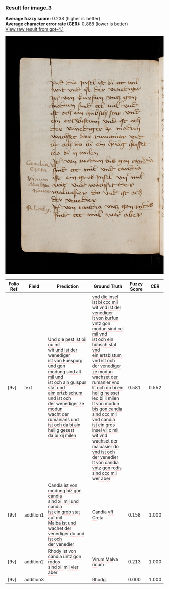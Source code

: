 ### Result for image_3
**Average fuzzy score:** 0.238 (higher is better)<br>**Average character error rate (CER):** 0.888 (lower is better)<br>[View raw result from gpt-4.1](https://github.com/RISE-UNIBAS/humanities_data_benchmark/blob/main/results/2025-10-21/T0273/request_T0273_image_3.json)

<img src="https://github.com/RISE-UNIBAS/humanities_data_benchmark/blob/main/benchmarks/medieval_manuscripts/images/image_3.jpg?raw=true" alt="image_3" width="800px">

<style>
.diff { text-decoration: underline; text-decoration-color: #ffcccc; text-decoration-style: wavy; }
</style>

| Folio Ref | Field | Prediction | Ground Truth | Fuzzy Score | CER |
|-----------|-------|------------|--------------|-------------|-----|
| [9v] | text | <span class="diff">Und die pest ist bi ou mil<br></span>wit <span class="diff">und ist der</span> w<span class="diff">enediger<br>ist von Euespurg und gon<br>modung sind alt mil und<br>ist och ain guispur stat und<br>aim er</span>tz<span class="diff">bischum und ist och<br>der</span> we<span class="diff">nediger ze modun<br>wacht der rumanians und<br>ist och da bi ain heilig gesest<br> da bi xij milen</span> | <span class="diff">vnd die insel ist bi ccc mil<br> </span>wit <span class="diff">vnd ist der venediger<br> It von kurfun vntz gon<br> modun sind ccl mil vnd<br> ist och ein hübsch stat vnd<br> ein ertzbistum vnd ist och<br> der venediger ze modun<br></span> w<span class="diff">achset der rumanier vnd<br> lit och do bi ein heilig heisset<br> leo bi ii milen<br> It von modun bis gon candia<br> sind ccc mil vnd candia<br> ist ein gros insel vii c mil<br> wit vnd wachset der<br> maluasier do vnd ist och<br> der venedier<br> It von candia vn</span>tz<span class="diff"> gon rodis<br> sind ccc mil</span> we<span class="diff">r aber</span> | 0.581 | 0.552 |
| [9v] | addition1 | Candia <span class="diff">ist</span> <span class="diff">von modung biz gon candia<br>sind xii mil und candia<br>ist </span>e<span class="diff">in grob s</span>ta<span class="diff">t auf mil<br>Malba ist und wachet der<br>venediger do und ist och<br>der venedier</span> | Candia <span class="diff">vff</span> <span class="diff">Cr</span>eta | 0.158 | 1.000 |
| [9v] | addition2 | <span class="diff">Rhody</span> <span class="diff">ist </span>v<span class="diff">on candi</span>a u<span class="diff">ntz gon rodos<br>sind xii </span>m<span class="diff">il vier aber</span> | <span class="diff">Virum</span> <span class="diff">Mal</span>va <span class="diff">ric</span>um | 0.213 | 1.000 |
| [9v] | addition3 |  | <span class="diff">Rhodg.</span> | 0.000 | 1.000 |
